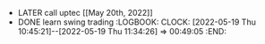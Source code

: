 - LATER call uptec [[May 20th, 2022]]
- DONE learn swing trading
  :LOGBOOK:
  CLOCK: [2022-05-19 Thu 10:45:21]--[2022-05-19 Thu 11:34:26] =>  00:49:05
  :END: